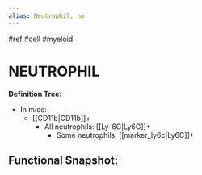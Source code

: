 ```yaml
---
alias: Neutrophil, nø
---
```


#ref #cell #myeloid

# NEUTROPHIL

**Definition Tree:**
- In mice: 
	- [[CD11b|CD11b]]+ 
		- All neutrophils: [[Ly-6G|Ly6G]]+
			- Some neutrophils: [[marker_ly6c|Ly6C]]+

**Functional Snapshot:**
- 